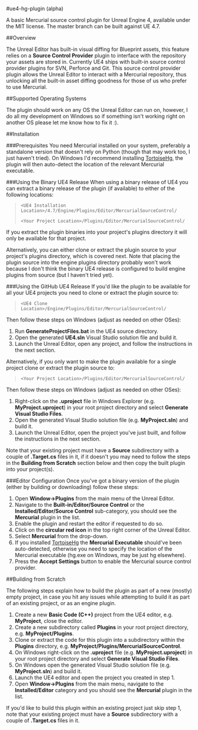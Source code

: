 #ue4-hg-plugin (alpha)

A basic Mercurial source control plugin for Unreal Engine 4, available under the MIT license.
The master branch can be built against UE 4.7.

##Overview

The Unreal Editor has built-in visual diffing for Blueprint assets, this feature relies on a **Source Control Provider** plugin to interface with the repository your assets are stored in. Currently UE4 ships with built-in source control provider plugins for SVN, Perforce and Git. This source control provider plugin allows the Unreal Editor to interact with a Mercurial repository, thus unlocking all the built-in asset diffing goodness for those of us who prefer to use Mercurial.

##Supported Operating Systems

The plugin should work on any OS the Unreal Editor can run on, however, I do all my development on Windows so if something isn't working right on another OS please let me know how to fix it :).

##Installation

###Prerequisites
You need Mercurial installed on your system, preferably a standalone version that doesn't rely on Python (though that may work too, I just haven't tried). On Windows I'd recommend installing [TortoiseHg](http://tortoisehg.bitbucket.org/), the plugin will then auto-detect the location of the relevant Mercurial executable. 

###Using the Binary UE4 Release
When using a binary release of UE4 you can extract a binary release of the plugin (if available) to either of the following locations:
>```<UE4 Installation Location>/4.7/Engine/Plugins/Editor/MercurialSourceControl/```
>
>```<Your Project Location>/Plugins/Editor/MercurialSourceControl/```

If you extract the plugin binaries into your project's plugins directory it will only be available for that project.

Alternatively, you can either clone or extract the plugin source to your project's plugins directory, which is covered next. Note that placing the plugin source into the engine plugins directory probably won't work because I don't think the binary UE4 release is configured to build engine plugins from source (but I haven't tried yet).

###Using the GitHub UE4 Release
If you'd like the plugin to be available for all your UE4 projects you need to clone or extract the plugin source to:
>```<UE4 Clone Location>/Engine/Plugins/Editor/MercurialSourceControl/```

Then follow these steps on Windows (adjust as needed on other OSes):

1. Run **GenerateProjectFiles.bat** in the UE4 source directory.
2. Open the generated **UE4.sln** Visual Studio solution file and build it.
3. Launch the Unreal Editor, open any project, and follow the instructions in the next section.

Alternatively, if you only want to make the plugin available for a single project clone or extract the plugin source to:

>```<Your Project Location>/Plugins/Editor/MercurialSourceControl/```

Then follow these steps on Windows (adjust as needed on other OSes):

1. Right-click on the **.uproject** file in Windows Explorer (e.g. **MyProject.uproject**) in your root project directory and select **Generate Visual Studio Files**.
2. Open the generated Visual Studio solution file (e.g. **MyProject.sln**) and build it.
3. Launch the Unreal Editor, open the project you've just built, and follow the instructions in the next section.

Note that your existing project must have a **Source** subdirectory with a couple of **.Target.cs** files in it, if it doesn't you may need to follow the steps in the **Building from Scratch** section below and then copy the built plugin into your project(s).

###Editor Configuration
Once you've got a binary version of the plugin (either by building or downloading) follow these steps:

1. Open **Window->Plugins** from the main menu of the Unreal Editor.
2. Navigate to the **Built-in/Editor/Source Control** or the **Installed/Editor/Source Control** sub-category, you should see the **Mercurial** plugin in the list.
3. Enable the plugin and restart the editor if requested to do so.
4. Click on the **circular red icon** in the top right corner of the Unreal Editor.
5. Select **Mercurial** from the drop-down.
6. If you installed [TortoiseHg](http://tortoisehg.bitbucket.org/) the **Mercurial Executable** should've been auto-detected, otherwise you need to specify the location of the Mercurial executable (hg.exe on Windows, may be just hg elsewhere).
7. Press the **Accept Settings** button to enable the Mercurial source control provider. 

##Building from Scratch

The following steps explain how to build the plugin as part of a new (mostly) empty project, in case you hit any issues while attempting to build it as part of an existing project, or as an engine plugin. 

1. Create a new **Basic Code (C++)** project from the UE4 editor, e.g. **MyProject**, close the editor.
2. Create a new subdirectory called **Plugins** in your root project directory, e.g. **MyProject/Plugins**.
3. Clone or extract the code for this plugin into a subdirectory within the **Plugins** directory, e.g. **MyProject/Plugins/MercurialSourceControl**.
4. On Windows right-click on the **.uproject** file (e.g. **MyProject.uproject**) in your root project directory and select **Generate Visual Studio Files**.
5. On Windows open the generated Visual Studio solution file (e.g. **MyProject.sln**) and build it.
6. Launch the UE4 editor and open the project you created in step 1.
7. Open **Window->Plugins** from the main menu, navigate to the **Installed/Editor** category and you should see the **Mercurial** plugin in the list.

If you'd like to build this plugin within an existing project just skip step 1, note that your existing project must have a **Source** subdirectory with a couple of **.Target.cs** files in it.